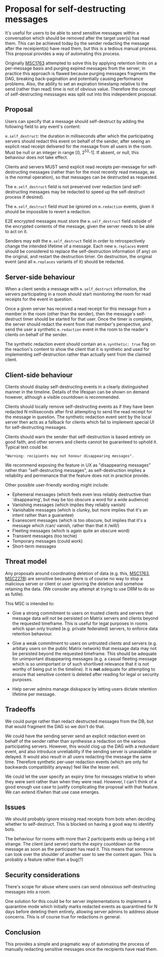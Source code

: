 # Proposal for self-destructing messages

It's useful for users to be able to send sensitive messages within a
conversation which should be removed after the target user(s) has read them.
This can be achieved today by the sender redacting the message after the
receipient(s) have read them, but this is a tedious manual process. This
proposal provides a way of automating this process.

Originally [MSC1763](https://github.com/matrix-org/matrix-doc/pull/1763)
attempted to solve this by applying retention limits on a per-message basis
and purging expired messages from the server; in practice this approach is
flawed because purging messages fragments the DAG, breaking back-pagination
and potentially causing performance problems.  Also, the ability to set an
expiration timestamp relative to the send (rather than read) time is not of
obvious value.  Therefore the concept of self-destructing messsages was
split out into this independent proposal.

## Proposal

Users can specify that a message should self-destruct by adding the following
field to any event's content:

`m.self_destruct`:
  the duration in milliseconds after which the participating servers should
  redact this event on behalf of the sender, after seeing an explicit read
  receipt delivered for the message from all users in the room. Must be null
  or an integer in range [0, 2<sup>53</sup>-1]. If absent, or null, this
  behaviour does not take effect.

Clients and servers MUST send explicit read receipts per-message for
self-destructing messages (rather than for the most recently read message,
as is the normal operation), so that messages can be destructed as requested.

The `m.self_destruct` field is not preserved over redaction (and
self-destructing messages may be redacted to speed up the self-destruct
process if desired).

The `m.self_destruct` field must be ignored on `m.redaction` events, given it
should be impossible to revert a redaction.

E2E encrypted messages must store the `m.self_destruct` field outside of the
encrypted contents of the message, given the server needs to be able to act on
it.

Senders may edit the `m.self_destruct` field in order to retrospectively
change the intended lifetime of a message.  Each new `m.replaces` event should
be considered to replace the self-destruction information (if any) on the
original, and restart the destruction timer.  On destruction, the original
event (and all `m.replaces` variants of it) should be redacted.

## Server-side behaviour

When a client sends a message with `m.self_destruct` information, the servers
participating in a room should start monitoring the room for read receipts for
the event in question.

Once a given server has received a read receipt for this message from a member
in the room (other than the sender), then the message's self-destruct timer
should be started for that user.  Once the timer is complete, the server
should redact the event from that member's perspective, and send the user a
synthetic `m.redaction` event in the room to the reader's clients on behalf of
the sender.

The synthetic redaction event should contain an `m.synthetic: true` flag on
the reaction's content to show the client that it is synthetic and used for
implementing self-destruction rather than actually sent from the claimed
client.

## Client-side behaviour

Clients should display self-destructing events in a clearly distinguished
manner in the timeline.  Details of the lifespan can be shown on demand
however, although a visible countdown is recommended.

Clients should locally remove self-destructing events as if they have been
redacted N milliseconds after first attempting to send the read receipt for the
message in question.  The synthetic redaction event sent by the local server
then acts as a fallback for clients which fail to implement special UI for
self-destructing messages.

Clients should warn the sender that self-destruction is based entirely on good
faith, and other servers and clients cannot be guaranteed to uphold it.
Typical text could be:

	"Warning: recipients may not honour disappearing messages".

We recommend exposing the feature in UX as "disappearing messages" rather than
"self-destructing messages", as self-destruction implies a reliability and
permenance that the feature does not in practice provide.

Other possible user-friendly wording might include:
 * Ephemeral messages (which feels even less reliably destructive than
   'disappearing', but may be too obscure a word for a wide audience)
 * Vanishing messages (which implies they reliably vanish)
 * Vanishable messages (which is clunky, but more implies that it's an intent
   rather than a guarantee)
 * Evanescent messages (which is too obscure, but implies that it's a message
   which /can/ vanish, rather than that it /will/)
 * Fleeting messages (which is again quite an obscure word)
 * Transient messages (too techie)
 * Temporary messages (could work)
 * Short-term messages

## Threat model

Any proposals around coordinating deletion of data (e.g. this,
[MSC1763](https://github.com/matrix-org/matrix-doc/issues/1763),
[MSC2278](https://github.com/matrix-org/matrix-doc/issues/2278)) are sensitive
because there is of course no way to stop a malicious server or client or user
ignoring the deletion and somehow retaining the data. (We consider any attempt
at trying to use DRM to do so as futile).

This MSC is intended to:

 * Give a strong commitment to users on trusted clients and servers that
   message data will not be persisted on Matrix servers and clients beyond the
   requested timeframe.  This is useful for legal purposes in rooms which span
   only trusted (e.g. private federated) servers, to enforce data retention
   behaviour.

 * Give a weak commitment to users on untrusted clients and servers (e.g.
   arbitary users on the public Matrix network) that message data may not be
   persisted beyond the requested timeframe.  This should be adequate for
   unimportant disappearing messages (e.g. a casual fleeting message which is so
   unimportant or of such shortlived relevance that it is not worthy of being put
   in the timeline).  It is **not** adequate for attempting to ensure that
   sensitive content is deleted after reading for legal or security purposes.

 * Help server admins manage diskspace by letting users dictate retention
   lifetime per message.

## Tradeoffs

We could purge rather than redact destructed messages from the DB, but that
would fragment the DAG so we don't do that.

We could have the sending server send an explicit redaction event on behalf of
the sender rather than synthesise a redaction on the various participating
servers.  However, this would clog up the DAG with a redundant event, and also
introduce unreliability if the sending server is unavailable or delayed.  It
would  also result in all users redacting the message the same time. Therefore
synthetic per-user redaction events (which are only for backwards
compatibility anyway) feel like the lesser evil.

We could let the user specify an expiry time for messages relative to when
they were sent rather than when they were read.  However, I can't think of a
good enough use case to justify complicating the proposal with that feature.
We can extend if/when that use case emerges.

## Issues

We should probably ignore missing read receipts from bots when deciding
whether to self-destruct.  This is blocked on having a good way to identify
bots.

The behaviour for rooms with more than 2 participants ends up being a bit
strange. The client (and server) starts the expiry countdown on the message as
soon as the participant has read it.  This means that someone can look over
the shoulder of another user to see the content again.  This is probably a
feature rather than a bug(?)

## Security considerations

There's scope for abuse where users can send obnoxious self-destructing messages
into a room.

One solution for this could be for server implementations to implement a
quarantine mode which initially marks redacted events as quarantined for N days
before deleting them entirely, allowing server admins to address abuse concerns.
This is of course true for redactions in general.

## Conclusion

This provides a simple and pragmatic way of automating the process of manually
redacting sensitive messages once the recipients have read them.
